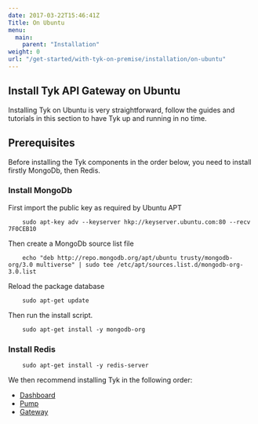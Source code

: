 ```yaml
---
date: 2017-03-22T15:46:41Z
Title: On Ubuntu
menu:
  main:
    parent: "Installation"
weight: 0
url: "/get-started/with-tyk-on-premise/installation/on-ubuntu"
---
```


## <a name="ubuntu"></a> Install Tyk API Gateway on Ubuntu

Installing Tyk on Ubuntu is very straightforward, follow the guides and tutorials in this section to have Tyk up and running in no time.

## <a name="prerequisites"></a> Prerequisites

Before installing the Tyk components in the order below, you need to install firstly MongoDb, then Redis.

### Install MongoDb

First import the public key as required by Ubuntu APT

```{.copyWrapper}
    sudo apt-key adv --keyserver hkp://keyserver.ubuntu.com:80 --recv 7F0CEB10
```

Then create a MongoDb source list file

```{.copyWrapper}
    echo "deb http://repo.mongodb.org/apt/ubuntu trusty/mongodb-org/3.0 multiverse" | sudo tee /etc/apt/sources.list.d/mongodb-org-3.0.list
```

Reload the package database

```{.copyWrapper}
    sudo apt-get update
```


Then run the install script.

```{.copyWrapper}
    sudo apt-get install -y mongodb-org
```

### Install Redis

```{.copyWrapper}
    sudo apt-get install -y redis-server
```


We then recommend installing Tyk in the following order:

* [Dashboard][2]
* [Pump][1]
* [Gateway][3]

[1]: /docs/get-started/with-tyk-on-premise/installation/on-ubuntu/analytics-pump
[2]: /docs/get-started/with-tyk-on-premise/installation/on-ubuntu/dashboard
[3]: /docs/get-started/with-tyk-on-premise/installation/on-ubuntu/gateway/